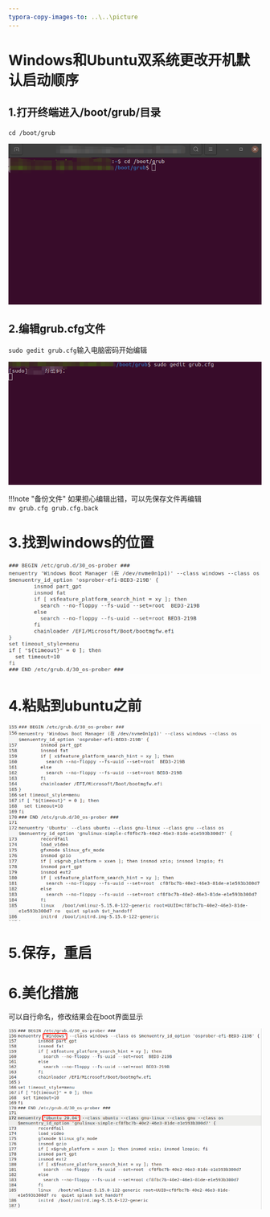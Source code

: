 ```yaml
---
typora-copy-images-to: ..\..\picture
---
```


# Windows和Ubuntu双系统更改开机默认启动顺序


## 1.打开终端进入/boot/grub/目录

`cd /boot/grub`

![image-20240922012318580](../../picture/image-20240922012318580.png)

## 2.编辑grub.cfg文件

`sudo gedit grub.cfg`输入电脑密码开始编辑

![image-20240922012347032](../../picture/image-20240922012347032.png)

!!!note "备份文件" 
    如果担心编辑出错，可以先保存文件再编辑<br>
    `mv grub.cfg grub.cfg.back` <br>

# 3.找到windows的位置

![image-20240922012356884](../../picture/image-20240922012356884.png)

# 4.粘贴到ubuntu之前

![image-20240922012405741](../../picture/image-20240922012405741.png)

# 5.保存，重启



# 6.美化措施

可以自行命名，修改结果会在boot界面显示

![image-20240922012423231](../../picture/image-20240922012423231.png)